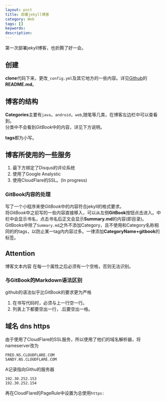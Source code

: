 ```yaml
---
layout: post
title: 部署jekyll博客
category: Web
tags: []
keywords:
description:
---
```


第一次部署jekyll博客，也折腾了好一会。

## 创建

**clone**代码下来，更改```_config.yml```及其它地方的一些内容。详见[Github](https://github.com/ivyxjc/ivyxjc.github.io)的**README.md**。


## 博客的结构

**Categories**主要有```java```，```android```，```web```,随笔等几类，在博客左边栏中可以查看到。<br>
分类中不会看到*GitBook*中的内容，详见下方说明。<br>

**tags**都为小写。<br>

## 博客所使用的一些服务

 1. 最下方绑定了Disqus的评论系统<br>
 2. 使用了Google Analystic
 3. 使用CloudFlare的SSL。(In progress)

### GitBook内容的处理
写了一个小程序来使*GitBook*中的内容符合jekyll的格式要求。<br>
将*GitBook*中之前写的一些内容直接移入，可以从左侧**GitBook**按钮点击进入。中栏中会显示书名，点击书名后正文会显示**Summary.md**的内容(即目录)。<br>
GitBooks中除了```Summary.md```之外不添加Category，且不使用和Category名称相同的的tags，以防止某一tag内内容过多。一律添加**CategoryName+gitbook**的标签。

## Attention
博客文本内容 在每一个属性之后必须有一个空格，否则无法识别。<br>

### 与GitBook的Markdown语法区别
github的语法似乎比GitBook的要求更为严格<br>

1. 在书写代码时，必须与上一行空一行。
2. 列表上下都要空出一行，\.后要空出一格。

## 域名 dns https
由于使用了CloudFlare的SSL服务，所以使用了他们的域名解析器，将nameserver改为

    FRED.NS.CLOUDFLARE.COM 
    SANDY.NS.CLOUDFLARE.COM

A记录指向Githu的服务器

    192.30.252.153
    192.30.252.154
    
再在CloudFlare的PageRule中设置为总使用```https:```